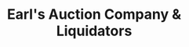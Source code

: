 ---
title: "Earl's Auction Company & Liquidators"
url: /indianapolis/earls-auction-company-und-liquidators/
shop: Leiher
---